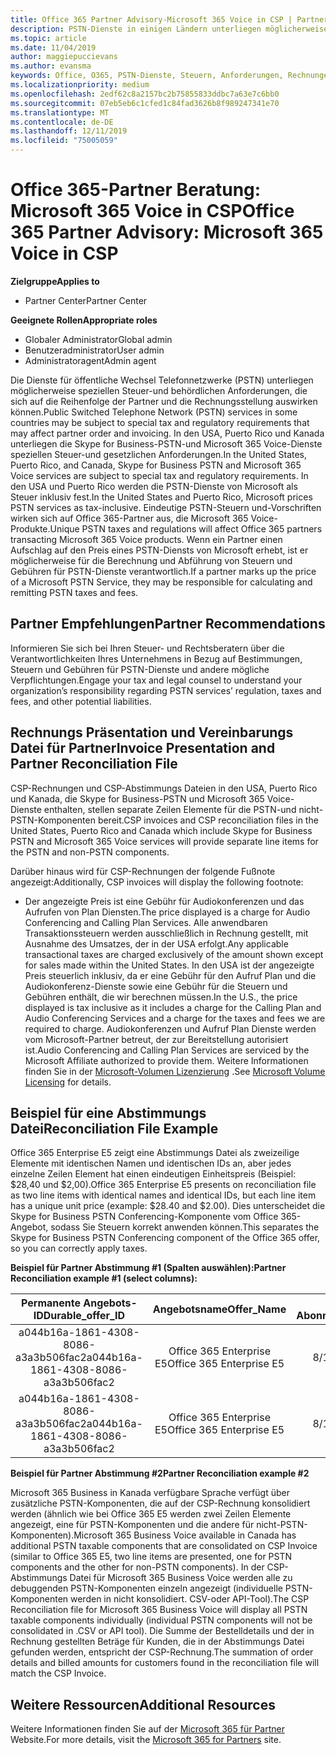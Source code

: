 ```yaml
---
title: Office 365 Partner Advisory-Microsoft 365 Voice in CSP | Partner Center
description: PSTN-Dienste in einigen Ländern unterliegen möglicherweise speziellen Steuer-und behördlichen Anforderungen, die sich auf die Auftrags-und Rechnungsstellung von Partnern auswirken können
ms.topic: article
ms.date: 11/04/2019
author: maggiepuccievans
ms.author: evansma
keywords: Office, O365, PSTN-Dienste, Steuern, Anforderungen, Rechnungen, Rechnungsstellung
ms.localizationpriority: medium
ms.openlocfilehash: 2edf62c8a2157bc2b75855833ddbc7a63e7c6bb0
ms.sourcegitcommit: 07eb5eb6c1cfed1c84fad3626b8f989247341e70
ms.translationtype: MT
ms.contentlocale: de-DE
ms.lasthandoff: 12/11/2019
ms.locfileid: "75005059"
---
```

# <a name="office-365-partner-advisory-microsoft-365-voice-in-csp"></a><span data-ttu-id="9c63e-104">Office 365-Partner Beratung: Microsoft 365 Voice in CSP</span><span class="sxs-lookup"><span data-stu-id="9c63e-104">Office 365 Partner Advisory: Microsoft 365 Voice in CSP</span></span>

<span data-ttu-id="9c63e-105">**Zielgruppe**</span><span class="sxs-lookup"><span data-stu-id="9c63e-105">**Applies to**</span></span>

- <span data-ttu-id="9c63e-106">Partner Center</span><span class="sxs-lookup"><span data-stu-id="9c63e-106">Partner Center</span></span>  

<span data-ttu-id="9c63e-107">**Geeignete Rollen**</span><span class="sxs-lookup"><span data-stu-id="9c63e-107">**Appropriate roles**</span></span>
-   <span data-ttu-id="9c63e-108">Globaler Administrator</span><span class="sxs-lookup"><span data-stu-id="9c63e-108">Global admin</span></span>
-   <span data-ttu-id="9c63e-109">Benutzeradministrator</span><span class="sxs-lookup"><span data-stu-id="9c63e-109">User admin</span></span>
-   <span data-ttu-id="9c63e-110">Administratoragent</span><span class="sxs-lookup"><span data-stu-id="9c63e-110">Admin agent</span></span>

<span data-ttu-id="9c63e-111">Die Dienste für öffentliche Wechsel Telefonnetzwerke (PSTN) unterliegen möglicherweise speziellen Steuer-und behördlichen Anforderungen, die sich auf die Reihenfolge der Partner und die Rechnungsstellung auswirken können.</span><span class="sxs-lookup"><span data-stu-id="9c63e-111">Public Switched Telephone Network (PSTN) services in some countries may be subject to special tax and regulatory requirements that may affect partner order and invoicing.</span></span>  <span data-ttu-id="9c63e-112">In den USA, Puerto Rico und Kanada unterliegen die Skype for Business-PSTN-und Microsoft 365 Voice-Dienste speziellen Steuer-und gesetzlichen Anforderungen.</span><span class="sxs-lookup"><span data-stu-id="9c63e-112">In the United States, Puerto Rico, and Canada, Skype for Business PSTN and Microsoft 365 Voice services are subject to special tax and regulatory requirements.</span></span> <span data-ttu-id="9c63e-113">In den USA und Puerto Rico werden die PSTN-Dienste von Microsoft als Steuer inklusiv fest.</span><span class="sxs-lookup"><span data-stu-id="9c63e-113">In the United States and Puerto Rico, Microsoft prices PSTN services as tax-inclusive.</span></span>  <span data-ttu-id="9c63e-114">Eindeutige PSTN-Steuern und-Vorschriften wirken sich auf Office 365-Partner aus, die Microsoft 365 Voice-Produkte.</span><span class="sxs-lookup"><span data-stu-id="9c63e-114">Unique PSTN taxes and regulations will affect Office 365 partners transacting Microsoft 365 Voice products.</span></span>  <span data-ttu-id="9c63e-115">Wenn ein Partner einen Aufschlag auf den Preis eines PSTN-Diensts von Microsoft erhebt, ist er möglicherweise für die Berechnung und Abführung von Steuern und Gebühren für PSTN-Dienste verantwortlich.</span><span class="sxs-lookup"><span data-stu-id="9c63e-115">If a partner marks up the price of a Microsoft PSTN Service, they may be responsible for calculating and remitting PSTN taxes and fees.</span></span>

## <a name="partner-recommendations"></a><span data-ttu-id="9c63e-116">Partner Empfehlungen</span><span class="sxs-lookup"><span data-stu-id="9c63e-116">Partner Recommendations</span></span>

<span data-ttu-id="9c63e-117">Informieren Sie sich bei Ihren Steuer- und Rechtsberatern über die Verantwortlichkeiten Ihres Unternehmens in Bezug auf Bestimmungen, Steuern und Gebühren für PSTN-Dienste und andere mögliche Verpflichtungen.</span><span class="sxs-lookup"><span data-stu-id="9c63e-117">Engage your tax and legal counsel to understand your organization’s responsibility regarding PSTN services’ regulation, taxes and fees, and other potential liabilities.</span></span>

## <a name="invoice-presentation-and-partner-reconciliation-file"></a><span data-ttu-id="9c63e-118">Rechnungs Präsentation und Vereinbarungs Datei für Partner</span><span class="sxs-lookup"><span data-stu-id="9c63e-118">Invoice Presentation and Partner Reconciliation File</span></span>

<span data-ttu-id="9c63e-119">CSP-Rechnungen und CSP-Abstimmungs Dateien in den USA, Puerto Rico und Kanada, die Skype for Business-PSTN und Microsoft 365 Voice-Dienste enthalten, stellen separate Zeilen Elemente für die PSTN-und nicht-PSTN-Komponenten bereit.</span><span class="sxs-lookup"><span data-stu-id="9c63e-119">CSP invoices and CSP reconciliation files in the United States, Puerto Rico and Canada which include Skype for Business PSTN and Microsoft 365 Voice services will provide separate line items for the PSTN and non-PSTN components.</span></span>

<span data-ttu-id="9c63e-120">Darüber hinaus wird für CSP-Rechnungen der folgende Fußnote angezeigt:</span><span class="sxs-lookup"><span data-stu-id="9c63e-120">Additionally, CSP invoices will display the following footnote:</span></span>

* <span data-ttu-id="9c63e-121">Der angezeigte Preis ist eine Gebühr für Audiokonferenzen und das Aufrufen von Plan Diensten.</span><span class="sxs-lookup"><span data-stu-id="9c63e-121">The price displayed is a charge for Audio Conferencing and Calling Plan Services.</span></span>  <span data-ttu-id="9c63e-122">Alle anwendbaren Transaktionssteuern werden ausschließlich in Rechnung gestellt, mit Ausnahme des Umsatzes, der in der USA erfolgt.</span><span class="sxs-lookup"><span data-stu-id="9c63e-122">Any applicable transactional taxes are charged exclusively of the amount shown except for sales made within the United States.</span></span>  <span data-ttu-id="9c63e-123">In den USA ist der angezeigte Preis steuerlich inklusiv, da er eine Gebühr für den Aufruf Plan und die Audiokonferenz-Dienste sowie eine Gebühr für die Steuern und Gebühren enthält, die wir berechnen müssen.</span><span class="sxs-lookup"><span data-stu-id="9c63e-123">In the U.S., the price displayed is tax inclusive as it includes a charge for the Calling Plan and Audio Conferencing Services and a charge for the taxes and fees we are required to charge.</span></span>  <span data-ttu-id="9c63e-124">Audiokonferenzen und Aufruf Plan Dienste werden vom Microsoft-Partner betreut, der zur Bereitstellung autorisiert ist.</span><span class="sxs-lookup"><span data-stu-id="9c63e-124">Audio Conferencing and Calling Plan Services are serviced by the Microsoft Affiliate authorized to provide them.</span></span>  <span data-ttu-id="9c63e-125">Weitere Informationen finden Sie in der [Microsoft-Volumen Lizenzierung](https://go.microsoft.com/fwlink/?LinkId=690247) .</span><span class="sxs-lookup"><span data-stu-id="9c63e-125">See [Microsoft Volume Licensing](https://go.microsoft.com/fwlink/?LinkId=690247) for details.</span></span>

## <a name="reconciliation-file-example"></a><span data-ttu-id="9c63e-126">Beispiel für eine Abstimmungs Datei</span><span class="sxs-lookup"><span data-stu-id="9c63e-126">Reconciliation File Example</span></span>

<span data-ttu-id="9c63e-127">Office 365 Enterprise E5 zeigt eine Abstimmungs Datei als zweizeilige Elemente mit identischen Namen und identischen IDs an, aber jedes einzelne Zeilen Element hat einen eindeutigen Einheitspreis (Beispiel: $28,40 und $2,00).</span><span class="sxs-lookup"><span data-stu-id="9c63e-127">Office 365 Enterprise E5 presents on reconciliation file as two line items with identical names and identical IDs, but each line item has a unique unit price (example: $28.40 and $2.00).</span></span> <span data-ttu-id="9c63e-128">Dies unterscheidet die Skype for Business PSTN Conferencing-Komponente vom Office 365-Angebot, sodass Sie Steuern korrekt anwenden können.</span><span class="sxs-lookup"><span data-stu-id="9c63e-128">This separates the Skype for Business PSTN Conferencing component of the Office 365 offer, so you can correctly apply taxes.</span></span>

<span data-ttu-id="9c63e-129">**Beispiel für Partner Abstimmung #1 (Spalten auswählen):**</span><span class="sxs-lookup"><span data-stu-id="9c63e-129">**Partner Reconciliation example #1 (select columns):**</span></span>

|<span data-ttu-id="9c63e-130">**Permanente Angebots-ID**</span><span class="sxs-lookup"><span data-stu-id="9c63e-130">**Durable_offer_ID**</span></span>|<span data-ttu-id="9c63e-131">**Angebotsname**</span><span class="sxs-lookup"><span data-stu-id="9c63e-131">**Offer_Name**</span></span>|<span data-ttu-id="9c63e-132">**Startdatum des Abonnements**</span><span class="sxs-lookup"><span data-stu-id="9c63e-132">**Subscription_Start_Date**</span></span>|<span data-ttu-id="9c63e-133">**Enddatum des Abonnements**</span><span class="sxs-lookup"><span data-stu-id="9c63e-133">**Subscription_End_Date**</span></span>|<span data-ttu-id="9c63e-134">**Startdatum der Abrechnung**</span><span class="sxs-lookup"><span data-stu-id="9c63e-134">**Charge_Start_Date**</span></span>|<span data-ttu-id="9c63e-135">**Enddatum der Abrechnung**</span><span class="sxs-lookup"><span data-stu-id="9c63e-135">**Charge_End_Date**</span></span>|<span data-ttu-id="9c63e-136">**Typ der Abrechnung**</span><span class="sxs-lookup"><span data-stu-id="9c63e-136">**Charge_Type**</span></span>|<span data-ttu-id="9c63e-137">**Preis pro Einheit**</span><span class="sxs-lookup"><span data-stu-id="9c63e-137">**Unit_Price**</span></span>|
|:----:|:----:|:----:|:----:|:----:|:----:|:----:|:----:|
|<span data-ttu-id="9c63e-138">a044b16a-1861-4308-8086-a3a3b506fac2</span><span class="sxs-lookup"><span data-stu-id="9c63e-138">a044b16a-1861-4308-8086-a3a3b506fac2</span></span>   |<span data-ttu-id="9c63e-139">Office 365 Enterprise E5</span><span class="sxs-lookup"><span data-stu-id="9c63e-139">Office 365 Enterprise E5</span></span>   |<span data-ttu-id="9c63e-140">8/10/2019 0:00</span><span class="sxs-lookup"><span data-stu-id="9c63e-140">8/10/2019 0:00</span></span>   |<span data-ttu-id="9c63e-141">8/11/2019 0:00</span><span class="sxs-lookup"><span data-stu-id="9c63e-141">8/11/2019 0:00</span></span>   |<span data-ttu-id="9c63e-142">8/11/2019 0:00</span><span class="sxs-lookup"><span data-stu-id="9c63e-142">8/11/2019 0:00</span></span>|<span data-ttu-id="9c63e-143">9/10/2019 0:00</span><span class="sxs-lookup"><span data-stu-id="9c63e-143">9/10/2019 0:00</span></span>   |<span data-ttu-id="9c63e-144">Gebühr für Zyklus</span><span class="sxs-lookup"><span data-stu-id="9c63e-144">Cycle fee</span></span>   |<span data-ttu-id="9c63e-145">28,40</span><span class="sxs-lookup"><span data-stu-id="9c63e-145">28.40</span></span>   |
|<span data-ttu-id="9c63e-146">a044b16a-1861-4308-8086-a3a3b506fac2</span><span class="sxs-lookup"><span data-stu-id="9c63e-146">a044b16a-1861-4308-8086-a3a3b506fac2</span></span>   |<span data-ttu-id="9c63e-147">Office 365 Enterprise E5</span><span class="sxs-lookup"><span data-stu-id="9c63e-147">Office 365 Enterprise E5</span></span>   |<span data-ttu-id="9c63e-148">8/10/2019 0:00</span><span class="sxs-lookup"><span data-stu-id="9c63e-148">8/10/2019 0:00</span></span>   |<span data-ttu-id="9c63e-149">8/11/2019 0:00</span><span class="sxs-lookup"><span data-stu-id="9c63e-149">8/11/2019 0:00</span></span>   |<span data-ttu-id="9c63e-150">8/11/2019 0:00</span><span class="sxs-lookup"><span data-stu-id="9c63e-150">8/11/2019 0:00</span></span>   |<span data-ttu-id="9c63e-151">9/10/2019 0:00</span><span class="sxs-lookup"><span data-stu-id="9c63e-151">9/10/2019 0:00</span></span>   |<span data-ttu-id="9c63e-152">Gebühr für Zyklus</span><span class="sxs-lookup"><span data-stu-id="9c63e-152">Cycle fee</span></span>   |<span data-ttu-id="9c63e-153">2,00</span><span class="sxs-lookup"><span data-stu-id="9c63e-153">2.00</span></span>   |

<span data-ttu-id="9c63e-154">**Beispiel für Partner Abstimmung #2**</span><span class="sxs-lookup"><span data-stu-id="9c63e-154">**Partner Reconciliation example #2**</span></span>

<span data-ttu-id="9c63e-155">Microsoft 365 Business in Kanada verfügbare Sprache verfügt über zusätzliche PSTN-Komponenten, die auf der CSP-Rechnung konsolidiert werden (ähnlich wie bei Office 365 E5 werden zwei Zeilen Elemente angezeigt, eine für PSTN-Komponenten und die andere für nicht-PSTN-Komponenten).</span><span class="sxs-lookup"><span data-stu-id="9c63e-155">Microsoft 365 Business Voice available in Canada has additional PSTN taxable components that are consolidated on CSP Invoice (similar to Office 365 E5, two line items are presented, one for PSTN components and the other for non-PSTN components).</span></span>  <span data-ttu-id="9c63e-156">In der CSP-Abstimmungs Datei für Microsoft 365 Business Voice werden alle zu debuggenden PSTN-Komponenten einzeln angezeigt (individuelle PSTN-Komponenten werden in nicht konsolidiert. CSV-oder API-Tool).</span><span class="sxs-lookup"><span data-stu-id="9c63e-156">The CSP Reconciliation file for Microsoft 365 Business Voice will display all PSTN taxable components individually (individual PSTN components will not be consolidated in .CSV or API tool).</span></span>  <span data-ttu-id="9c63e-157">Die Summe der Bestelldetails und der in Rechnung gestellten Beträge für Kunden, die in der Abstimmungs Datei gefunden werden, entspricht der CSP-Rechnung.</span><span class="sxs-lookup"><span data-stu-id="9c63e-157">The summation of order details and billed amounts for customers found in the reconciliation file will match the CSP Invoice.</span></span>

## <a name="additional-resources"></a><span data-ttu-id="9c63e-158">Weitere Ressourcen</span><span class="sxs-lookup"><span data-stu-id="9c63e-158">Additional Resources</span></span>
<span data-ttu-id="9c63e-159">Weitere Informationen finden Sie auf der [Microsoft 365 für Partner](https://drumbeat.office.com/Pages/home2016.aspx) Website.</span><span class="sxs-lookup"><span data-stu-id="9c63e-159">For more details, visit the [Microsoft 365 for Partners](https://drumbeat.office.com/Pages/home2016.aspx) site.</span></span>

